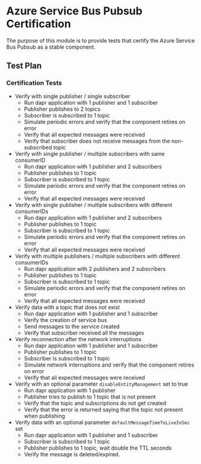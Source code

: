 # Azure Service Bus Pubsub Certification
The purpose of this module is to provide tests that certify the Azure Service Bus Pubsub as a stable component.

## Test Plan
### Certification Tests
- Verify with single publisher / single subscriber
   - Run dapr application with 1 publisher and 1 subscriber
   - Publisher publishes to 2 topics
   - Subscriber is subscribed to 1 topic
   - Simulate periodic errors and verify that the component retires on error
   - Verify that all expected messages were received
   - Verify that subscriber does not receive messages from the non-subscribed topic
- Verify with single publisher / multiple subscribers with same consumerID
   - Run dapr application with 1 publisher and 2 subscribers
   - Publisher publishes to 1 topic
   - Subscriber is subscribed to 1 topic
   - Simulate periodic errors and verify that the component retires on error
   - Verify that all expected messages were received
- Verify with single publisher / multiple subscribers with different consumerIDs
   - Run dapr application with 1 publisher and 2 subscribers
   - Publisher publishes to 1 topic
   - Subscriber is subscribed to 1 topic
   - Simulate periodic errors and verify that the component retires on error
   - Verify that all expected messages were received
- Verify with multiple publishers / multiple subscribers with different consumerIDs
   - Run dapr application with 2 publishers and 2 subscribers
   - Publisher publishes to 1 topic
   - Subscriber is subscribed to 1 topic
   - Simulate periodic errors and verify that the component retires on error
   - Verify that all expected messages were received
- Verify data with a topic that does not exist
   - Run dapr application with 1 publisher and 1 subscriber
   - Verify the creation of service bus
   - Send messages to the service created
   - Verify that subscriber received all the messages
- Verify reconnection after the network interruptions
   - Run dapr application with 1 publisher and 1 subscriber
   - Publisher publishes to 1 topic
   - Subscriber is subscribed to 1 topic
   - Simulate network interruptions and verify that the component retires on error
   - Verify that all expected messages were received
- Verify with an optional parameter `disableEntityManagement` set to true
   - Run dapr application with 1 publisher
   - Publisher tries to publish to 1 topic that is not present
   - Verify that the topic and subscriptions do not get created
   - Verify that the error is returned saying that the topic not present when publishing
- Verify data with an optional parameter `defaultMessageTimeToLiveInSec` set
   - Run dapr application with 1 publisher and 1 subscriber
   - Subscriber is subscribed to 1 topic
   - Publisher publishes to 1 topic, wait double the TTL seconds
   - Verify the message is deleted/expired.